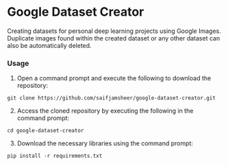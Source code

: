 # Google Dataset Creator
Creating datasets for personal deep learning projects using Google Images. Duplicate images found within the created dataset or any other dataset can also be automatically deleted.

### Usage

1. Open a command prompt and execute the following to download the repository:
```
git clone https://github.com/saifjamsheer/google-dataset-creator.git
```
2. Access the cloned repository by executing the following in the command prompt:
```
cd google-dataset-creator
```
3. Download the necessary libraries using the command prompt:
```
pip install -r requirements.txt
```

